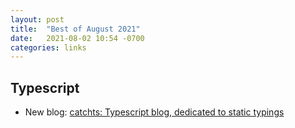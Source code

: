 ```yaml
---
layout: post
title:  "Best of August 2021"
date:   2021-08-02 10:54 -0700
categories: links
---
```



## Typescript
 - New blog: [catchts: Typescript blog, dedicated to static typings](https://catchts.com/)

